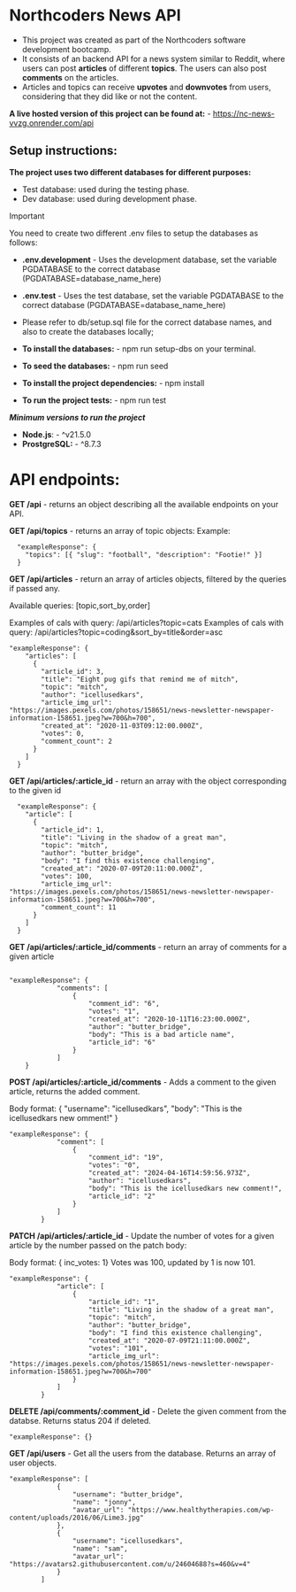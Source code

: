 # Northcoders News API

- This project was created as part of the Northcoders software development bootcamp.
- It consists of an backend API for a news system similar to Reddit, where users can post **articles** of different **topics**. The users can also post **comments** on the articles.
- Articles and topics can receive **upvotes** and **downvotes** from users, considering that they did like or not the content.

**A live hosted version of this project can be found at:** - https://nc-news-vvzg.onrender.com/api 

## Setup instructions:

**The project uses two different databases for different purposes:**

-   Test database: used during the testing phase.
-   Dev database: used during development phase.

> [!IMPORTANT]
> You need to create two different .env files to setup the databases as follows:

-   **.env.development** - Uses the development database, set the variable PGDATABASE to the correct database (PGDATABASE=database_name_here)

-   **.env.test** - Uses the test database, set the variable PGDATABASE to the correct database (PGDATABASE=database_name_here)

-   Please refer to db/setup.sql file for the correct database names, and also to create the databases locally;

-   **To install the databases:** - npm run setup-dbs on your terminal.

-   **To seed the databases:** - npm run seed

-	**To install the project dependencies:** - npm install

-	**To run the project tests:** - npm run test

***Minimum versions to run the project***

- **Node.js**: - ^v21.5.0
- **ProstgreSQL:** - ^8.7.3

# API endpoints:

**GET /api** - returns an object describing all the available endpoints on your API.

**GET /api/topics** - returns an array of topic objects: Example:

```
  "exampleResponse": {
    "topics": [{ "slug": "football", "description": "Footie!" }]
  } 
```
**GET /api/articles** - return an array of articles objects, filtered by the queries if passed any.

Available queries: [topic,sort_by,order]

Examples of cals with query: /api/articles?topic=cats
Examples of cals with query: /api/articles?topic=coding&sort_by=title&order=asc

```
"exampleResponse": {
    "articles": [
      {
        "article_id": 3,
        "title": "Eight pug gifs that remind me of mitch",
        "topic": "mitch",
        "author": "icellusedkars",
        "article_img_url": "https://images.pexels.com/photos/158651/news-newsletter-newspaper-information-158651.jpeg?w=700&h=700",
        "created_at": "2020-11-03T09:12:00.000Z",
        "votes": 0,
        "comment_count": 2
      }
    ]
  }
```

**GET /api/articles/:article_id** - return an array with the object corresponding to the given id
```
  "exampleResponse": {
    "article": [
      {
        "article_id": 1,
        "title": "Living in the shadow of a great man",
        "topic": "mitch",
        "author": "butter_bridge",
        "body": "I find this existence challenging",
        "created_at": "2020-07-09T20:11:00.000Z",
        "votes": 100,
        "article_img_url": "https://images.pexels.com/photos/158651/news-newsletter-newspaper-information-158651.jpeg?w=700&h=700",
		"comment_count": 11
      }
    ]
  }
```
**GET /api/articles/:article_id/comments** - return an array of comments for a given article

```

"exampleResponse": {
			"comments": [
				{
					"comment_id": "6",
					"votes": "1",
					"created_at": "2020-10-11T16:23:00.000Z",
					"author": "butter_bridge",
					"body": "This is a bad article name",
					"article_id": "6"
				}
			]
  	}
```

**POST /api/articles/:article_id/comments** - Adds a comment to the given article, returns the added comment.

Body format: { "username": "icellusedkars",	"body": "This is the icellusedkars new omment!" }

```
"exampleResponse": {
			"comment": [
				{
					"comment_id": "19",
					"votes": "0",
					"created_at": "2024-04-16T14:59:56.973Z",
					"author": "icellusedkars",
					"body": "This is the icellusedkars new comment!",
					"article_id": "2"
				}
			]
		}
```
**PATCH /api/articles/:article_id** - Update the number of votes for a given article by the number passed on the patch body:

Body format: { inc_votes: 1} Votes was 100, updated by 1 is now 101.

```
"exampleResponse": {
			"article": [
				{
					"article_id": "1",
					"title": "Living in the shadow of a great man",
					"topic": "mitch",
					"author": "butter_bridge",
					"body": "I find this existence challenging",
					"created_at": "2020-07-09T21:11:00.000Z",
					"votes": "101",
					"article_img_url": "https://images.pexels.com/photos/158651/news-newsletter-newspaper-information-158651.jpeg?w=700&h=700"
				}
			]
		}
```
**DELETE /api/comments/:comment_id** - Delete the given comment from the databse. Returns status 204 if deleted.

```status: 204.
"exampleResponse": {}
```

**GET /api/users** - Get all the users from the database. Returns an array of user objects.

```
"exampleResponse": [
			{
				"username": "butter_bridge",
				"name": "jonny",
				"avatar_url": "https://www.healthytherapies.com/wp-content/uploads/2016/06/Lime3.jpg"
			},
			{
				"username": "icellusedkars",
				"name": "sam",
				"avatar_url": "https://avatars2.githubusercontent.com/u/24604688?s=460&v=4"
			}
		]
```
